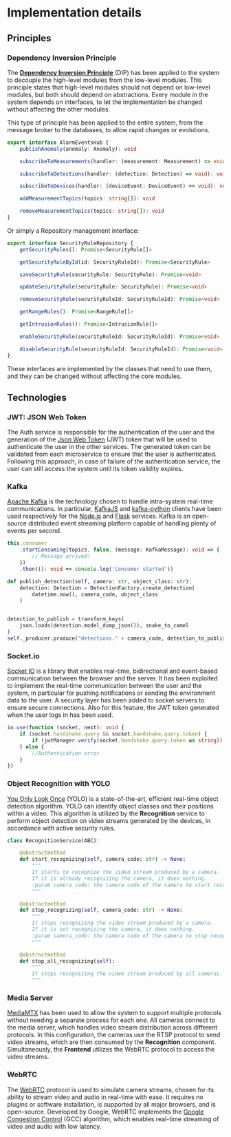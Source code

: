 # Implementation details

## Principles

### Dependency Inversion Principle

The [**Dependency Inversion Principle**](https://en.wikipedia.org/wiki/Dependency_inversion_principle) (DIP) has been
applied to the system to decouple the high-level modules from the low-level modules.
This principle states that high-level modules should not depend on low-level modules, but both should depend on
abstractions.
Every module in the system depends on interfaces, to let the implementation be changed without affecting the other
modules.

This type of principle has been applied to the entire system, from the message broker to the databases, to allow rapid
changes or evolutions.

<Summary title="Example: AlarmEventsHub interface">

```typescript 
export interface AlarmEventsHub {
    publishAnomaly(anomaly: Anomaly): void

    subscribeToMeasurements(handler: (measurement: Measurement) => void): void

    subscribeToDetections(handler: (detection: Detection) => void): void

    subscribeToDevices(handler: (deviceEvent: DeviceEvent) => void): void

    addMeasurementTopics(topics: string[]): void

    removeMeasurementTopics(topics: string[]): void
} 
```
</Summary>

Or simply a Repository management interface:

<Summary title="Example: SecurityRuleRepository interface">

```typescript
export interface SecurityRuleRepository {
    getSecurityRules(): Promise<SecurityRule[]>

    getSecurityRuleById(id: SecurityRuleId): Promise<SecurityRule>

    saveSecurityRule(securityRule: SecurityRule): Promise<void>

    updateSecurityRule(securityRule: SecurityRule): Promise<void>

    removeSecurityRule(securityRuleId: SecurityRuleId): Promise<void>

    getRangeRules(): Promise<RangeRule[]>

    getIntrusionRules(): Promise<IntrusionRule[]>

    enableSecurityRule(securityRuleId: SecurityRuleId): Promise<void>

    disableSecurityRule(securityRuleId: SecurityRuleId): Promise<void>
}
```

</Summary>

These interfaces are implemented by the classes that need to use them, and they can be changed without affecting the
core modules.

## Technologies

### JWT: JSON Web Token

The Auth service is responsible for the authentication of the user and the generation of
the [Json Web Token](https://jwt.io/) (JWT) token that will be used to authenticate the user in the other services.
The generated token can be validated from each microservice to ensure that the user is authenticated.
Following this approach, in case of failure of the authentication service, the user can still access the system until
its token validity expires.

### Kafka

[Apache Kafka](https://kafka.apache.org) is the technology chosen to handle intra-system real-time communications.
In particular, [KafkaJS](https://kafka.js.org) and [kafka-python](https://kafka-python.readthedocs.io/en/master/)
clients have been used respectively for the
[Node.js](https://nodejs.org/en) and [Flask](https://flask.palletsprojects.com/en/3.0.x/) services.
Kafka is an open-source distributed event streaming platform capable of handling
plenty of events per second.

<Summary title="Example: Kafka consumer">

```typescript 
this.consumer
    .startConsuming(topics, false, (message: KafkaMessage): void => {
        // Message arrived!
    })
    .then((): void => console.log('Consumer started'))
```

</Summary>

<Summary title="Example:python Kafka producer">

```python 
def publish_detection(self, camera: str, object_class: str):
    detection: Detection = DetectionFactory.create_detection(
        datetime.now(), camera_code, object_class
    )


detection_to_publish = transform_keys(
    json.loads(detection.model_dump_json()), snake_to_camel
)
self._producer.produce("detections." + camera_code, detection_to_publish)
```
</Summary>

### Socket.io

[Socket IO](https://socket.io/) is a library that enables real-time, bidirectional and event-based communication between
the browser and the server.
It has been exploited to implement the real-time communication between the user and the system, in particular for
pushing notifications or sending the environment data to the user.
A security layer has been added to socket servers to ensure secure connections. Also for this feature, the JWT token
generated when the user logs in has been used.

```typescript 
io.use(function (socket, next): void {
    if (socket.handshake.query && socket.handshake.query.token) {
        if (jwtManager.verify(socket.handshake.query.token as string)) next()
    } else {
        //Authentication error
    }
})
```

### Object Recognition with YOLO

[You Only Look Once](https://pjreddie.com/darknet/yolo) (YOLO) is a state-of-the-art, efficient real-time object
detection algorithm. 
YOLO can identify object classes and their positions within a video.
This algorithm is utilized by the **Recognition** service to perform object detection on video streams generated by the
devices, in accordance with active security rules.

<Summary title="Example: YOLO object detection">

```python 
class RecognitionService(ABC):

    @abstractmethod
    def start_recognizing(self, camera_code: str) -> None:
        """
        It starts to recognize the video stream produced by a camera.
        If it is already recognizing the camera, it does nothing.
        :param camera_code: the camera code of the camera to start recognizing
        """

    @abstractmethod
    def stop_recognizing(self, camera_code: str) -> None:
        """
        It stops recognizing the video stream produced by a camera.
        If it is not recognizing the camera, it does nothing.
        :param camera_code: the camera code of the camera to stop recognizing
        """

    @abstractmethod
    def stop_all_recognizing(self):
        """
        It stops recognizing the video stream produced by all cameras.
        """
```
</Summary>

### Media Server

[MediaMTX](https://github.com/bluenviron/mediamtx) has been used to allow the system to support multiple
protocols without needing a separate process for each one.
All cameras connect to the media server, which handles video stream distribution across different protocols.
In this configuration, the cameras use the RTSP protocol to send video streams, which are then consumed
by the **Recognition** component.
Simultaneously, the **Frontend** utilizes the WebRTC protocol to access the video streams.

### WebRTC

The [WebRTC](https://webrtc.org/) protocol is used to simulate camera streams, chosen for its ability to stream video
and audio in real-time with ease.
It requires no plugins or software installation, is supported by all major browsers,
and is open-source.
Developed by Google, WebRTC implements
the [Google Congestion Control](https://www.researchgate.net/publication/316684665_Congestion_Control_for_Real-Time_Communication)
(GCC) algorithm, which enables real-time streaming of video and audio with low latency.
